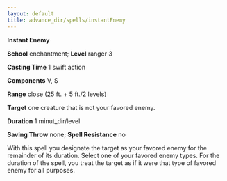 ```yaml
---
layout: default
title: advance_dir/spells/instantEnemy
---
```

 **Instant Enemy**

**School** enchantment; **Level** ranger 3

**Casting Time** 1 swift action

**Components** V, S

**Range** close (25 ft. + 5 ft./2 levels)

**Target** one creature that is not your favored enemy.

**Duration** 1 minut_dir/level

**Saving Throw** none; **Spell Resistance** no

With this spell you designate the target as your favored enemy for the remainder of its duration. Select one of your favored enemy types. For the duration of the spell, you treat the target as if it were that type of favored enemy for all purposes.

